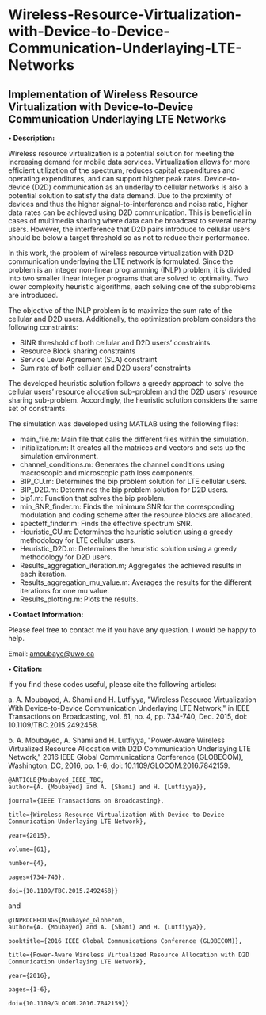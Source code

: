 # Wireless-Resource-Virtualization-with-Device-to-Device-Communication-Underlaying-LTE-Networks
## Implementation of Wireless Resource Virtualization with Device-to-Device Communication Underlaying LTE Networks

**• Description:**

Wireless resource virtualization is a potential solution for meeting the increasing demand for mobile data services. Virtualization allows for more efficient utilization of the spectrum, reduces capital expenditures and operating expenditures, and can support higher peak rates. Device-to-device (D2D) communication as an underlay to cellular networks is also a potential solution to satisfy the data demand. Due to the proximity of devices and thus the higher signal-to-interference and noise ratio, higher data rates can be achieved using D2D communication. This is beneficial in cases of multimedia sharing where data can be broadcast to several nearby users. However, the interference that D2D pairs introduce to cellular users should be below a target threshold so as not to reduce their performance. 

In this work, the problem of wireless resource virtualization with D2D communication underlaying the LTE network is formulated. Since the problem is an integer non-linear programming (INLP) problem, it is divided into two smaller linear integer programs that are solved to optimality. Two lower complexity heuristic algorithms, each solving one of the subproblems are introduced. 

The objective of the INLP problem is to maximize the sum rate of the cellular and D2D users. Additionally, the optimization problem considers the following constraints:
-	SINR threshold of both cellular and D2D users’ constraints.
-	Resource Block sharing constraints
-	Service Level Agreement (SLA) constraint 
-	Sum rate of both cellular and D2D users’ constraints 

The developed heuristic solution follows a greedy approach to solve the cellular users’ resource allocation sub-problem and the D2D users’ resource sharing sub-problem. Accordingly, the heuristic solution considers the same set of constraints.

The simulation was developed using MATLAB using the following files:
-	main_file.m: Main file that calls the different files within the simulation.
-	initialization.m: It creates all the matrices and vectors and sets up the simulation environment.
-	channel_conditions.m: Generates the channel conditions using macroscopic and microscopic path loss components.   
-	BIP_CU.m: Determines the bip problem solution for LTE cellular users.  
-	BIP_D2D.m: Determines the bip problem solution for D2D users.
-	bip1.m: Function that solves the bip problem.
-	min_SNR_finder.m: Finds the minimum SNR for the corresponding modulation and coding scheme after the resource blocks are allocated.
-	specteff_finder.m: Finds the effective spectrum SNR. 
-	Heuristic_CU.m: Determines the heuristic solution using a greedy methodology for LTE cellular users.  
-	Heuristic_D2D.m: Determines the heuristic solution using a greedy methodology for D2D users.
-	Results_aggregation_iteration.m; Aggregates the achieved results in each iteration.
-	Results_aggregation_mu_value.m: Averages the results for the different iterations for one mu value.
-	Results_plotting.m: Plots the results.

**• Contact Information:**

Please feel free to contact me if you have any question. I would be happy to help.

Email: amoubaye@uwo.ca 

**• Citation:**

If you find these codes useful, please cite the following articles:

a. A. Moubayed, A. Shami and H. Lutfiyya, "Wireless Resource Virtualization With Device-to-Device Communication Underlaying LTE Network," in IEEE Transactions on Broadcasting, vol. 61, no. 4, pp. 734-740, Dec. 2015, doi: 10.1109/TBC.2015.2492458.

b. A. Moubayed, A. Shami and H. Lutfiyya, "Power-Aware Wireless Virtualized Resource Allocation with D2D Communication Underlaying LTE Network," 2016 IEEE Global Communications Conference (GLOBECOM), Washington, DC, 2016, pp. 1-6, doi: 10.1109/GLOCOM.2016.7842159.


  	@ARTICLE{Moubayed_IEEE_TBC,
	author={A. {Moubayed} and A. {Shami} and H. {Lutfiyya}},
	
	journal={IEEE Transactions on Broadcasting}, 
  	
	title={Wireless Resource Virtualization With Device-to-Device Communication Underlaying LTE Network}, 
  	
	year={2015},
  	
	volume={61},
  	
	number={4},
  	
	pages={734-740},
  	
	doi={10.1109/TBC.2015.2492458}}

and


	@INPROCEEDINGS{Moubayed_Globecom,
  	author={A. {Moubayed} and A. {Shami} and H. {Lutfiyya}},

	booktitle={2016 IEEE Global Communications Conference (GLOBECOM)}, 
    
    title={Power-Aware Wireless Virtualized Resource Allocation with D2D Communication Underlaying LTE Network}, 
  	
	year={2016},
	
	pages={1-6},
  	
	doi={10.1109/GLOCOM.2016.7842159}}


